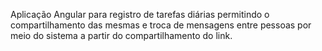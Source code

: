 Aplicação Angular para registro de tarefas diárias permitindo o compartilhamento das mesmas e troca de mensagens entre pessoas por meio do sistema a partir do compartilhamento do link.
